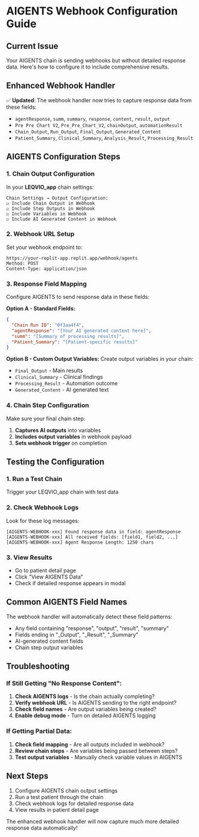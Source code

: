 # AIGENTS Webhook Configuration Guide

## Current Issue
Your AIGENTS chain is sending webhooks but without detailed response data. Here's how to configure it to include comprehensive results.

## Enhanced Webhook Handler
✅ **Updated**: The webhook handler now tries to capture response data from these fields:
- `agentResponse`, `summ`, `summary`, `response`, `content`, `result`, `output`
- `Pre Pre Chart V2`, `Pre_Pre_Chart_V2`, `chainOutput`, `automationResult`  
- `Chain_Output`, `Run_Output`, `Final_Output`, `Generated_Content`
- `Patient_Summary`, `Clinical_Summary`, `Analysis_Result`, `Processing_Result`

## AIGENTS Configuration Steps

### 1. Chain Output Configuration
In your **LEQVIO_app** chain settings:

```
Chain Settings → Output Configuration:
☑️ Include Chain Output in Webhook
☑️ Include Step Outputs in Webhook
☑️ Include Variables in Webhook
☑️ Include AI Generated Content in Webhook
```

### 2. Webhook URL Setup
Set your webhook endpoint to:
```
https://your-replit-app.replit.app/webhook/agents
Method: POST
Content-Type: application/json
```

### 3. Response Field Mapping
Configure AIGENTS to send response data in these fields:

**Option A - Standard Fields:**
```json
{
  "Chain Run ID": "0f3aa4f4",
  "agentResponse": "[Your AI generated content here]",
  "summ": "[Summary of processing results]",
  "Patient_Summary": "[Patient-specific results]"
}
```

**Option B - Custom Output Variables:**
Create output variables in your chain:
- `Final_Output` - Main results
- `Clinical_Summary` - Clinical findings  
- `Processing_Result` - Automation outcome
- `Generated_Content` - AI generated text

### 4. Chain Step Configuration
Make sure your final chain step:
1. **Captures AI outputs** into variables
2. **Includes output variables** in webhook payload
3. **Sets webhook trigger** on completion

## Testing the Configuration

### 1. Run a Test Chain
Trigger your LEQVIO_app chain with test data

### 2. Check Webhook Logs
Look for these log messages:
```
[AIGENTS-WEBHOOK-xxx] Found response data in field: agentResponse
[AIGENTS-WEBHOOK-xxx] All received fields: [field1, field2, ...]
[AIGENTS-WEBHOOK-xxx] Agent Response Length: 1250 chars
```

### 3. View Results
- Go to patient detail page
- Click "View AIGENTS Data" 
- Check if detailed response appears in modal

## Common AIGENTS Field Names
The webhook handler will automatically detect these field patterns:
- Any field containing "response", "output", "result", "summary"
- Fields ending in "_Output", "_Result", "_Summary"  
- AI-generated content fields
- Chain step output variables

## Troubleshooting

### If Still Getting "No Response Content":
1. **Check AIGENTS logs** - Is the chain actually completing?
2. **Verify webhook URL** - Is AIGENTS sending to the right endpoint?
3. **Check field names** - Are output variables being created?
4. **Enable debug mode** - Turn on detailed AIGENTS logging

### If Getting Partial Data:
1. **Check field mapping** - Are all outputs included in webhook?
2. **Review chain steps** - Are variables being passed between steps?
3. **Test output variables** - Manually check variable values in AIGENTS

## Next Steps
1. Configure AIGENTS chain output settings
2. Run a test patient through the chain
3. Check webhook logs for detailed response data
4. View results in patient detail page

The enhanced webhook handler will now capture much more detailed response data automatically!